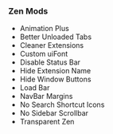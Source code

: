 ### Zen Mods

- Animation Plus
- Better Unloaded Tabs
- Cleaner Extensions
- Custom uiFont
- Disable Status Bar
- Hide Extension Name
- Hide Window Buttons
- Load Bar
- NavBar Margins
- No Search Shortcut Icons
- No Sidebar Scrollbar
- Transparent Zen
